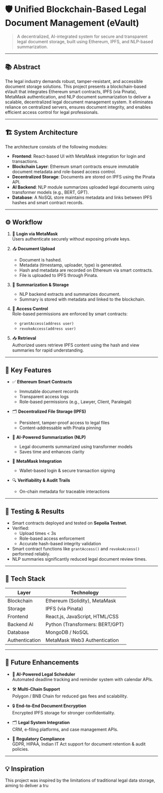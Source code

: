 # 🛡️ Unified Blockchain-Based Legal Document Management (eVault)

> A decentralized, AI-integrated system for secure and transparent legal document storage, built using Ethereum, IPFS, and NLP-based summarization.

---

## 📚 Abstract

The legal industry demands robust, tamper-resistant, and accessible document storage solutions. This project presents a blockchain-based eVault that integrates Ethereum smart contracts, IPFS (via Pinata), MetaMask authentication, and NLP document summarization to deliver a scalable, decentralized legal document management system. It eliminates reliance on centralized servers, ensures document integrity, and enables efficient access control for legal professionals.

---

## 🏗️ System Architecture

The architecture consists of the following modules:

- **Frontend**: React-based UI with MetaMask integration for login and transactions.
- **Blockchain Layer**: Ethereum smart contracts ensure immutable document metadata and role-based access control.
- **Decentralized Storage**: Documents are stored on IPFS using the Pinata API.
- **AI Backend**: NLP module summarizes uploaded legal documents using transformer models (e.g., BERT, GPT).
- **Database**: A NoSQL store maintains metadata and links between IPFS hashes and smart contract records.

---

## ⚙️ Workflow

1. 🔐 **Login via MetaMask**  
   Users authenticate securely without exposing private keys.

2. 📤 **Document Upload**  
   - Document is hashed.
   - Metadata (timestamp, uploader, type) is generated.
   - Hash and metadata are recorded on Ethereum via smart contracts.
   - File is uploaded to IPFS through Pinata.

3. 📑 **Summarization & Storage**  
   - NLP backend extracts and summarizes document.
   - Summary is stored with metadata and linked to the blockchain.

4. 🔎 **Access Control**  
   Role-based permissions are enforced by smart contracts:
   - `grantAccess(address user)`
   - `revokeAccess(address user)`

5. 📥 **Retrieval**  
   Authorized users retrieve IPFS content using the hash and view summaries for rapid understanding.

---

## 🔐 Key Features

- ✅ **Ethereum Smart Contracts**  
  - Immutable document records
  - Transparent access logs
  - Role-based permissions (e.g., Lawyer, Client, Paralegal)

- 🗂 **Decentralized File Storage (IPFS)**  
  - Persistent, tamper-proof access to legal files
  - Content-addressable with Pinata pinning

- 🧠 **AI-Powered Summarization (NLP)**  
  - Legal documents summarized using transformer models
  - Saves time and enhances clarity

- 🧾 **MetaMask Integration**  
  - Wallet-based login & secure transaction signing

- 🔍 **Verifiability & Audit Trails**  
  - On-chain metadata for traceable interactions

---

## 🧪 Testing & Results

- Smart contracts deployed and tested on **Sepolia Testnet**.
- Verified:
  - Upload times < 3s
  - Role-based access enforcement
  - Accurate hash-based integrity validation
- Smart contract functions like `grantAccess()` and `revokeAccess()` performed reliably.
- NLP summaries significantly reduced legal document review times.

---

## 🚀 Tech Stack

| Layer        | Technology                             |
|--------------|-----------------------------------------|
| Blockchain   | Ethereum (Solidity), MetaMask           |
| Storage      | IPFS (via Pinata)                       |
| Frontend     | React.js, JavaScript, HTML/CSS          |
| Backend AI   | Python (Transformers: BERT/GPT)         |
| Database     | MongoDB / NoSQL                         |
| Authentication | MetaMask Web3 Authentication         |

---

## 🧭 Future Enhancements

- 🔔 **AI-Powered Legal Scheduler**  
  Automated deadline tracking and reminder system with calendar APIs.

- 🛠 **Multi-Chain Support**  
  Polygon / BNB Chain for reduced gas fees and scalability.

- 🔒 **End-to-End Document Encryption**  
  Encrypted IPFS storage for stronger confidentiality.

- 🗂 **Legal System Integration**  
  CRM, e-filing platforms, and case management APIs.

- 📜 **Regulatory Compliance**  
  GDPR, HIPAA, Indian IT Act support for document retention & audit policies.

---

## 💡 Inspiration

This project was inspired by the limitations of traditional legal data storage, aiming to deliver a tru


